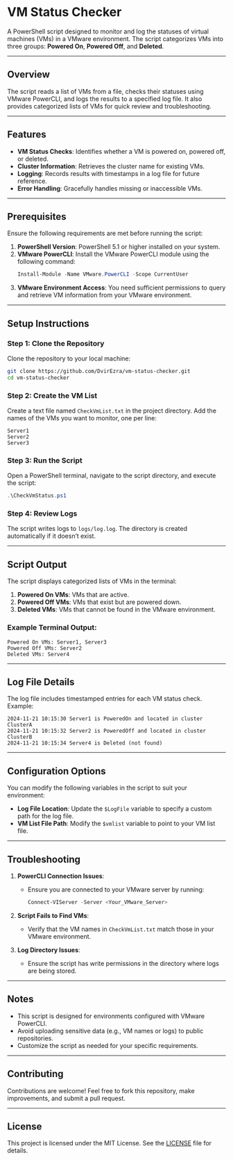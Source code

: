 
# VM Status Checker

A PowerShell script designed to monitor and log the statuses of virtual machines (VMs) in a VMware environment. The script categorizes VMs into three groups: **Powered On**, **Powered Off**, and **Deleted**.

---

## Overview

The script reads a list of VMs from a file, checks their statuses using VMware PowerCLI, and logs the results to a specified log file. It also provides categorized lists of VMs for quick review and troubleshooting.

---

## Features

- **VM Status Checks**: Identifies whether a VM is powered on, powered off, or deleted.
- **Cluster Information**: Retrieves the cluster name for existing VMs.
- **Logging**: Records results with timestamps in a log file for future reference.
- **Error Handling**: Gracefully handles missing or inaccessible VMs.

---

## Prerequisites

Ensure the following requirements are met before running the script:

1. **PowerShell Version**: PowerShell 5.1 or higher installed on your system.
2. **VMware PowerCLI**: Install the VMware PowerCLI module using the following command:
   ```powershell
   Install-Module -Name VMware.PowerCLI -Scope CurrentUser
   ```
3. **VMware Environment Access**: You need sufficient permissions to query and retrieve VM information from your VMware environment.

---

## Setup Instructions

### Step 1: Clone the Repository
Clone the repository to your local machine:
```bash
git clone https://github.com/DvirEzra/vm-status-checker.git
cd vm-status-checker
```

### Step 2: Create the VM List
Create a text file named `CheckVmList.txt` in the project directory. Add the names of the VMs you want to monitor, one per line:
```
Server1
Server2
Server3
```

### Step 3: Run the Script
Open a PowerShell terminal, navigate to the script directory, and execute the script:
```powershell
.\CheckVmStatus.ps1
```

### Step 4: Review Logs
The script writes logs to `logs/log.log`. The directory is created automatically if it doesn’t exist.

---

## Script Output

The script displays categorized lists of VMs in the terminal:

1. **Powered On VMs**: VMs that are active.
2. **Powered Off VMs**: VMs that exist but are powered down.
3. **Deleted VMs**: VMs that cannot be found in the VMware environment.

### Example Terminal Output:
```
Powered On VMs: Server1, Server3
Powered Off VMs: Server2
Deleted VMs: Server4
```

---

## Log File Details

The log file includes timestamped entries for each VM status check. Example:
```
2024-11-21 10:15:30 Server1 is PoweredOn and located in cluster ClusterA
2024-11-21 10:15:32 Server2 is PoweredOff and located in cluster ClusterB
2024-11-21 10:15:34 Server4 is Deleted (not found)
```

---

## Configuration Options

You can modify the following variables in the script to suit your environment:

- **Log File Location**: Update the `$LogFile` variable to specify a custom path for the log file.
- **VM List File Path**: Modify the `$vmlist` variable to point to your VM list file.

---

## Troubleshooting

1. **PowerCLI Connection Issues**:
   - Ensure you are connected to your VMware server by running:
     ```powershell
     Connect-VIServer -Server <Your_VMware_Server>
     ```

2. **Script Fails to Find VMs**:
   - Verify that the VM names in `CheckVmList.txt` match those in your VMware environment.

3. **Log Directory Issues**:
   - Ensure the script has write permissions in the directory where logs are being stored.

---

## Notes

- This script is designed for environments configured with VMware PowerCLI.
- Avoid uploading sensitive data (e.g., VM names or logs) to public repositories.
- Customize the script as needed for your specific requirements.

---

## Contributing

Contributions are welcome! Feel free to fork this repository, make improvements, and submit a pull request.

---

## License

This project is licensed under the MIT License. See the [LICENSE](LICENSE) file for details.
